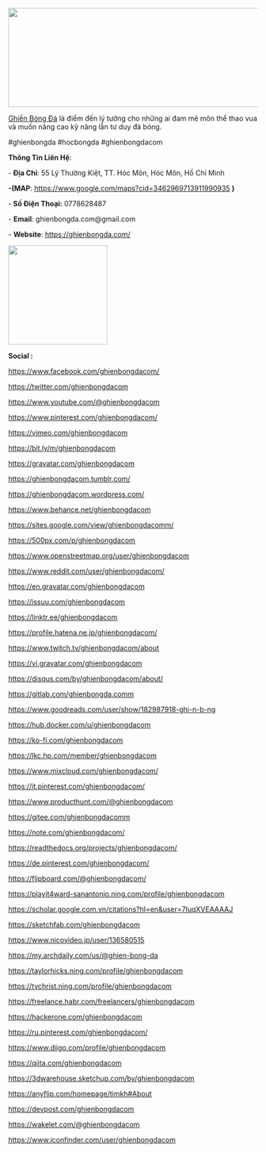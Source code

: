 <p><img src="https://pbs.twimg.com/profile_banners/1848241545755103232/1729490757/1500x500" alt="" width="600" height="200" /></p>
<p><a href="https://ghienbongda.com/"><u>Ghiền B&oacute;ng Đ&aacute;</u></a>&nbsp;l&agrave; điểm đến l&yacute; tưởng cho những ai đam m&ecirc; m&ocirc;n thể thao vua v&agrave; muốn n&acirc;ng cao kỹ năng lẫn tư duy đ&aacute; b&oacute;ng.</p>
<p>#ghienbongda #hocbongda #ghienbongdacom</p>
<p><strong><strong>Th&ocirc;ng Tin Li&ecirc;n Hệ</strong></strong>:&nbsp;</p>
<p>-<strong><strong>&nbsp;Địa Chỉ</strong></strong>: 55 L&yacute; Thường Kiệt, TT. H&oacute;c M&ocirc;n, H&oacute;c M&ocirc;n, Hồ Ch&iacute; Minh</p>
<p><strong><strong>-(MAP</strong></strong>: <a href="https://www.google.com/maps?cid=3462969713911990935"><u>https://www.google.com/maps?cid=3462969713911990935</u></a>&nbsp;<strong><strong>)</strong></strong></p>
<p>-<strong><strong>&nbsp;Số Điện Thoại:</strong></strong>&nbsp;0778628487</p>
<p>- <strong><strong>Email</strong></strong>: ghienbongda.com@gmail.com</p>
<p>- <strong><strong>Website</strong></strong>:&nbsp;<u><a href="https://ghienbongda.com/">https://ghienbongda.com/</a></u></p>
<p><u><img src="https://pbs.twimg.com/profile_images/1848241625790877696/SMI7RxUE_400x400.jpg" alt="" width="200" height="200" /></u></p>
<p><strong><strong>Social :</strong></strong></p>
<p><a href="https://www.facebook.com/ghienbongdacom/"><u>https://www.facebook.com/ghienbongdacom/</u></a></p>
<p><a href="https://twitter.com/ghienbongdacom"><u>https://twitter.com/ghienbongdacom</u></a></p>
<p><a href="https://www.youtube.com/@ghienbongdacom"><u>https://www.youtube.com/@ghienbongdacom</u></a></p>
<p><a href="https://www.pinterest.com/ghienbongdacom/"><u>https://www.pinterest.com/ghienbongdacom/</u></a></p>
<p><a href="https://vimeo.com/ghienbongdacom"><u>https://vimeo.com/ghienbongdacom</u></a></p>
<p><a href="https://bit.ly/m/ghienbongdacom"><u>https://bit.ly/m/ghienbongdacom</u></a></p>
<p><a href="https://gravatar.com/ghienbongdacom"><u>https://gravatar.com/ghienbongdacom</u></a></p>
<p><a href="https://ghienbongdacom.tumblr.com/"><u>https://ghienbongdacom.tumblr.com/</u></a></p>
<p><a href="https://ghienbongdacom.wordpress.com/"><u>https://ghienbongdacom.wordpress.com/</u></a></p>
<p><a href="https://www.behance.net/ghienbongdacom"><u>https://www.behance.net/ghienbongdacom</u></a></p>
<p><a href="https://sites.google.com/view/ghienbongdacomm/"><u>https://sites.google.com/view/ghienbongdacomm/</u></a></p>
<p><a href="https://500px.com/p/ghienbongdacom"><u>https://500px.com/p/ghienbongdacom</u></a></p>
<p><a href="https://www.openstreetmap.org/user/ghienbongdacom"><u>https://www.openstreetmap.org/user/ghienbongdacom</u></a></p>
<p><a href="https://www.reddit.com/user/ghienbongdacom/"><u>https://www.reddit.com/user/ghienbongdacom/</u></a></p>
<p><a href="https://en.gravatar.com/ghienbongdacom"><u>https://en.gravatar.com/ghienbongdacom</u></a></p>
<p><a href="https://issuu.com/ghienbongdacom"><u>https://issuu.com/ghienbongdacom</u></a></p>
<p><a href="https://linktr.ee/ghienbongdacom"><u>https://linktr.ee/ghienbongdacom</u></a></p>
<p><a href="https://profile.hatena.ne.jp/ghienbongdacom/"><u>https://profile.hatena.ne.jp/ghienbongdacom/</u></a></p>
<p><a href="https://www.twitch.tv/ghienbongdacom/about"><u>https://www.twitch.tv/ghienbongdacom/about</u></a></p>
<p><a href="https://vi.gravatar.com/ghienbongdacom"><u>https://vi.gravatar.com/ghienbongdacom</u></a></p>
<p><a href="https://disqus.com/by/ghienbongdacom/about/"><u>https://disqus.com/by/ghienbongdacom/about/</u></a></p>
<p><a href="https://gitlab.com/ghienbongda.comm"><u>https://gitlab.com/ghienbongda.comm</u></a></p>
<p><a href="https://www.goodreads.com/user/show/182987918-ghi-n-b-ng"><u>https://www.goodreads.com/user/show/182987918-ghi-n-b-ng</u></a></p>
<p><a href="https://hub.docker.com/u/ghienbongdacom"><u>https://hub.docker.com/u/ghienbongdacom</u></a></p>
<p><a href="https://ko-fi.com/ghienbongdacom"><u>https://ko-fi.com/ghienbongdacom</u></a></p>
<p><a href="https://lkc.hp.com/member/ghienbongdacom"><u>https://lkc.hp.com/member/ghienbongdacom</u></a></p>
<p><a href="https://www.mixcloud.com/ghienbongdacom/"><u>https://www.mixcloud.com/ghienbongdacom/</u></a></p>
<p><a href="https://it.pinterest.com/ghienbongdacom/"><u>https://it.pinterest.com/ghienbongdacom/</u></a></p>
<p><a href="https://www.producthunt.com/@ghienbongdacom"><u>https://www.producthunt.com/@ghienbongdacom</u></a></p>
<p><a href="https://gitee.com/ghienbongdacomm"><u>https://gitee.com/ghienbongdacomm</u></a></p>
<p><a href="https://note.com/ghienbongdacom/"><u>https://note.com/ghienbongdacom/</u></a></p>
<p><a href="https://readthedocs.org/projects/ghienbongdacom/"><u>https://readthedocs.org/projects/ghienbongdacom/</u></a></p>
<p><a href="https://de.pinterest.com/ghienbongdacom/"><u>https://de.pinterest.com/ghienbongdacom/</u></a></p>
<p><a href="https://flipboard.com/@ghienbongdacom/"><u>https://flipboard.com/@ghienbongdacom/</u></a></p>
<p><a href="https://playit4ward-sanantonio.ning.com/profile/ghienbongdacom"><u>https://playit4ward-sanantonio.ning.com/profile/ghienbongdacom</u></a></p>
<p><a href="https://scholar.google.com.vn/citations?hl=en&amp;user=7IuqXVEAAAAJ"><u>https://scholar.google.com.vn/citations?hl=en&amp;user=7IuqXVEAAAAJ</u></a></p>
<p><a href="https://sketchfab.com/ghienbongdacom"><u>https://sketchfab.com/ghienbongdacom</u></a></p>
<p><a href="https://www.nicovideo.jp/user/136580515"><u>https://www.nicovideo.jp/user/136580515</u></a></p>
<p><a href="https://my.archdaily.com/us/@ghien-bong-da"><u>https://my.archdaily.com/us/@ghien-bong-da</u></a></p>
<p><a href="https://taylorhicks.ning.com/profile/ghienbongdacom"><u>https://taylorhicks.ning.com/profile/ghienbongdacom</u></a></p>
<p><a href="https://tvchrist.ning.com/profile/ghienbongdacom"><u>https://tvchrist.ning.com/profile/ghienbongdacom</u></a></p>
<p><a href="https://freelance.habr.com/freelancers/ghienbongdacom"><u>https://freelance.habr.com/freelancers/ghienbongdacom</u></a></p>
<p><a href="https://hackerone.com/ghienbongdacom"><u>https://hackerone.com/ghienbongdacom</u></a></p>
<p><a href="https://ru.pinterest.com/ghienbongdacom/"><u>https://ru.pinterest.com/ghienbongdacom/</u></a></p>
<p><a href="https://www.diigo.com/profile/ghienbongdacom"><u>https://www.diigo.com/profile/ghienbongdacom</u></a></p>
<p><a href="https://qiita.com/ghienbongdacom"><u>https://qiita.com/ghienbongdacom</u></a></p>
<p><a href="https://3dwarehouse.sketchup.com/by/ghienbongdacom"><u>https://3dwarehouse.sketchup.com/by/ghienbongdacom</u></a></p>
<p><a href="#About"><u>https://anyflip.com/homepage/timkh#About</u></a></p>
<p><a href="https://devpost.com/ghienbongdacom"><u>https://devpost.com/ghienbongdacom</u></a></p>
<p><a href="https://wakelet.com/@ghienbongdacom"><u>https://wakelet.com/@ghienbongdacom</u></a></p>
<p><a href="https://www.iconfinder.com/user/ghienbongdacom"><u>https://www.iconfinder.com/user/ghienbongdacom</u></a></p>